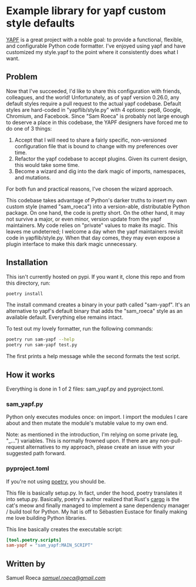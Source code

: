 # Example library for yapf custom style defaults

[YAPF](https://github.com/google/yapf) is a great project with a noble goal: to provide a functional, flexible, and configurable Python code formatter. I've enjoyed using yapf and have customized my style.yapf to the point where it consistently does what I want.

## Problem

Now that I've succeeded, I'd like to share this configuration with friends, colleagues, and the world! Unfortunately, as of yapf version 0.26.0, any default styles require a pull request to the actual yapf codebase. Default styles are hard-coded in "yapflib/style.py" with 4 options: pep8, Google, Chromium, and Facebook. Since "Sam Roeca" is probably not large enough to deserve a place in this codebase, the YAPF designers have forced me to do one of 3 things:

1. Accept that I will need to share a fairly specific, non-versioned configuration file that is bound to change with my preferences over time.
2. Refactor the yapf codebase to accept plugins. Given its current design, this would take some time.
3. Become a wizard and dig into the dark magic of imports, namespaces, and mutations.

For both fun and practical reasons, I've chosen the wizard approach.

This codebase takes advantage of Python's darker truths to insert my own custom style (named "sam_roeca") into a version-able, distributable Python package. On one hand, the code is pretty short. On the other hand, it may not survive a major, or even minor, version update from the yapf maintainers. My code relies on "private" values to make its magic. This leaves me undeterred; I welcome a day when the yapf maintainers revisit code in yapflib/style.py. When that day comes, they may even expose a plugin interface to make this dark magic unnecessary.

## Installation

This isn't currently hosted on pypi. If you want it, clone this repo and from this directory, run:

```bash
poetry install
```

The install command creates a binary in your path called "sam-yapf". It's an alternative to yapf's default binary that adds the "sam_roeca" style as an available default. Everything else remains intact.

To test out my lovely formatter, run the following commands:

```bash
poetry run sam-yapf --help
poetry run sam-yapf test.py
```

The first prints a help message while the second formats the test script.

## How it works

Everything is done in 1 of 2 files: sam_yapf.py and pyproject.toml.

### sam_yapf.py

Python only executes modules once: on import. I import the modules I care about and then mutate the module's mutable value to my own end.

Note: as mentioned in the introduction, I'm relying on some private (eg, "_...") variables. This is normally frowned upon. If there are any non-pull-request alternatives to my approach, please create an issue with your suggested path forward.

### pyproject.toml

If you're not using [poetry](https://github.com/sdispater/poetry), you should be.

This file is basically setup.py. In fact, under the hood, poetry translates it into setup.py. Basically, poetry's author realized that Rust's [cargo](https://github.com/rust-lang/cargo) is the cat's meow and finally managed to implement a sane dependency manager / build tool for Python. My hat is off to Sébastien Eustace for finally making me love building Python libraries.

This line basically creates the executable script:

```toml
[tool.poetry.scripts]
sam-yapf = "sam_yapf:MAIN_SCRIPT"
```

## Written by

Samuel Roeca *samuel.roeca@gmail.com*
